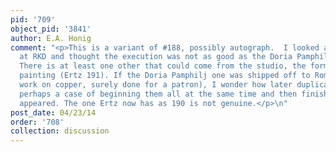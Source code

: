 ```yaml
---
pid: '709'
object_pid: '3841'
author: E.A. Honig
comment: "<p>This is a variant of #188, possibly autograph.  I looked at good photo
  at RKD and thought the execution was not as good as the Doria Pamphilj version.
  There is at least one other that could come from the studio, the formerly Goudstikker
  painting (Ertz 191). If the Doria Pamphilj one was shipped off to Rome (a large
  work on copper, surely done for a patron), I wonder how later duplicates got made;
  perhaps a case of beginning them all at the same time and then finishing as buyers
  appeared. The one Ertz now has as 190 is not genuine.</p>\n"
post_date: 04/23/14
order: '708'
collection: discussion
---
```


